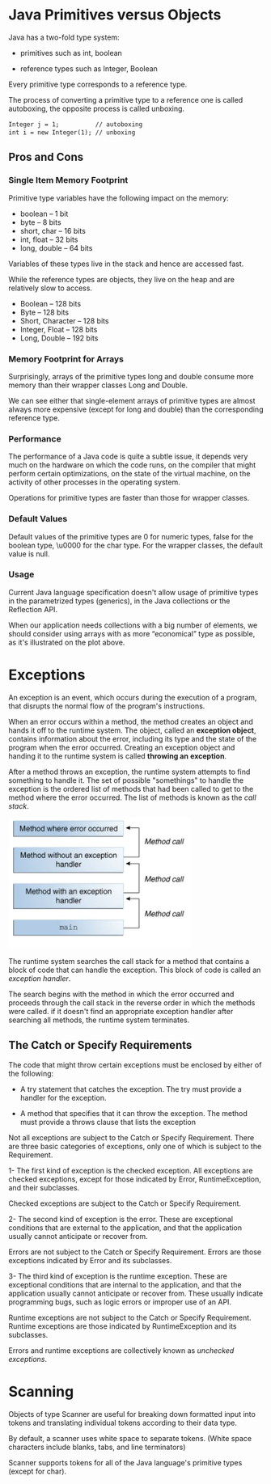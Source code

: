 # Java Primitives versus Objects

Java has a two-fold type system:

- primitives such as int, boolean

- reference types such as Integer, Boolean

Every primitive type corresponds to a reference type.

The process of converting a primitive type to a reference one is called autoboxing, the opposite process is called unboxing.

```
Integer j = 1;          // autoboxing
int i = new Integer(1); // unboxing
```
## Pros and Cons

### Single Item Memory Footprint

 Primitive type variables have the following impact on the memory:

- boolean – 1 bit
- byte – 8 bits
- short, char – 16 bits
- int, float – 32 bits
- long, double – 64 bits

Variables of these types live in the stack and hence are accessed fast.

While the reference types are objects, they live on the heap and are relatively slow to access.

- Boolean – 128 bits
- Byte – 128 bits
- Short, Character – 128 bits
- Integer, Float – 128 bits
- Long, Double – 192 bits


### Memory Footprint for Arrays

Surprisingly, arrays of the primitive types long and double consume more memory than their wrapper classes Long and Double.

We can see either that single-element arrays of primitive types are almost always more expensive (except for long and double) than the corresponding reference type.


### Performance

The performance of a Java code is quite a subtle issue, it depends very much on the hardware on which the code runs, on the compiler that might perform certain optimizations, on the state of the virtual machine, on the activity of other processes in the operating system.

Operations for primitive types are faster than those for wrapper classes.


### Default Values

Default values of the primitive types are 0 for numeric types, false for the boolean type, \u0000 for the char type. For the wrapper classes, the default value is null.

### Usage

Current Java language specification doesn't allow usage of primitive types in the parametrized types (generics),  in the Java collections or the Reflection API.

When our application needs collections with a big number of elements, we should consider using arrays with as more “economical” type as possible, as it's illustrated on the plot above.


# Exceptions 

An exception is an event, which occurs during the execution of a program, that disrupts the normal flow of the program's instructions.

When an error occurs within a method, the method creates an object and hands it off to the runtime system. The object, called an **exception object**, contains information about the error, including its type and the state of the program when the error occurred. Creating an exception object and handing it to the runtime system is called **throwing an** **exception**.


After a method throws an exception, the runtime system attempts to find something to handle it. The set of possible "somethings" to handle the exception is the ordered list of methods that had been called to get to the method where the error occurred. The list of methods is known as the _call stack_.

![Call Stack](../img/callStack.JPG)


The runtime system searches the call stack for a method that contains a block of code that can handle the exception. This block of code is called an *exception handler*.

The search begins with the method in which the error occurred and proceeds through the call stack in the reverse order in which the methods were called.
if it doesn't find an appropriate exception handler after searching all methods, the runtime system terminates.

## The Catch or Specify Requirements 

The code that might throw certain exceptions must be enclosed by either of the following:

- A try statement that catches the exception. The try must provide a handler for the exception.

- A method that specifies that it can throw the exception. The method must provide a throws clause that lists the exception


Not all exceptions are subject to the Catch or Specify Requirement. There are three basic categories of exceptions, only one of which is subject to the Requirement.

1- The first kind of exception is the checked exception. All exceptions are checked exceptions, except for those indicated by Error, RuntimeException, and their subclasses.

Checked exceptions are subject to the Catch or Specify Requirement.

2- The second kind of exception is the error. These are exceptional conditions that are external to the application, and that the application usually cannot anticipate or recover from. 

Errors are not subject to the Catch or Specify Requirement. Errors are those exceptions indicated by Error and its subclasses.

3- The third kind of exception is the runtime exception. These are exceptional conditions that are internal to the application, and that the application usually cannot anticipate or recover from. These usually indicate programming bugs, such as logic errors or improper use of an API.

Runtime exceptions are not subject to the Catch or Specify Requirement. Runtime exceptions are those indicated by RuntimeException and its subclasses.

Errors and runtime exceptions are collectively known as _unchecked exceptions_.


# Scanning 

Objects of type Scanner are useful for breaking down formatted input into tokens and translating individual tokens according to their data type.

By default, a scanner uses white space to separate tokens. (White space characters include blanks, tabs, and line terminators)

Scanner supports tokens for all of the Java language's primitive types (except for char).

